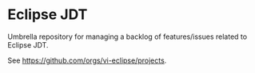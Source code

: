# Eclipse JDT
Umbrella repository for managing a backlog of features/issues related to Eclipse JDT.

See https://github.com/orgs/vi-eclipse/projects.
